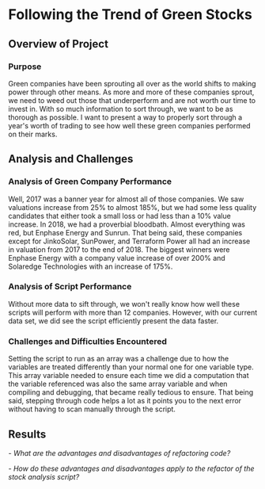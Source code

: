 # Following the Trend of Green Stocks

## Overview of Project

### Purpose
Green companies have been sprouting all over as the world shifts to making power through other means. As more and more of these companies sprout, we need to weed out those that underperform and are not worth our time to invest in. With so much information to sort through, we want to be as thorough as possible. I want to present a way to properly sort through a year's worth of trading to see how well these green companies performed on their marks.

## Analysis and Challenges

### Analysis of Green Company Performance
Well, 2017 was a banner year for almost all of those companies. We saw valuations increase from 25% to almost 185%, but we had some less quality candidates that either took a small loss or had less than a 10% value increase. In 2018, we had a proverbial bloodbath. Almost everything was red, but Enphase Energy and Sunrun. That being said, these companies except for JinkoSolar, SunPower, and Terraform Power all had an increase in valuation from 2017 to the end of 2018. The biggest winners were Enphase Energy with a company value increase of over 200% and Solaredge Technologies with an increase of 175%.

### Analysis of Script Performance
Without more data to sift through, we won't really know how well these scripts will perform with more than 12 companies. However, with our current data set, we did see the script efficiently present the data faster.   

### Challenges and Difficulties Encountered
Setting the script to run as an array was a challenge due to how the variables are treated differently than your normal one for one variable type. This array variable needed to ensure each time we did a computation that the variable referenced was also the same array variable and when compiling and debugging, that became really tedious to ensure. That being said, stepping through code helps a lot as it points you to the next error without having to scan manually through the script.

## Results

*- What are the advantages and disadvantages of refactoring code?*


*- How do these advantages and disadvantages apply to the refactor of the stock analysis script?*




